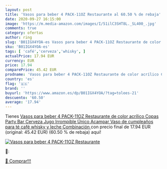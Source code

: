 ```yaml
---
layout: post
title: 'Vasos para beber 4 PACK-11OZ Restaurante al 60.50 % de rebaja'
date: 2020-09-27 16:15:00
image: 'https://m.media-amazon.com/images/I/51ilC3SHT8L._SL400_.jpg'
comments: true
category: ofertas
author: ring
slug: 'B01IGX4YOA-es Vasos para beber 4 PACK-11OZ Restaurante de color acrílico...'
sku: 'B01IGX4YOA-es'
tags: [ 'café','cerveza','whisky', ]
actualPrice: 17.94 EUR
currency: EUR
price: 17.94
comparePrice: 45.42 EUR
prodname: 'Vasos para beber 4 PACK-11OZ Restaurante de color acrílico Copas Party Bar Cerveza Jugo Irrompible Único Acampar Vaso de cumpleaños para té  café  whisky y leche  Combinación '
country: 'es'
flag: '🇪🇸'
brand: ''
buyurl: 'https://www.amazon.es/dp/B01IGX4YOA/?tag=tolees-21'
descuento: '60.50'
average: '17.94'
---
```


Tienes [Vasos para beber 4 PACK-11OZ Restaurante de color acrílico Copas Party Bar Cerveza Jugo Irrompible Único Acampar Vaso de cumpleaños para té  café  whisky y leche  Combinación ](https://www.amazon.es/dp/B01IGX4YOA/?tag=tolees-21) con precio final de  17.94 EUR (original: 45.42 EUR) (60.50 %  de rebaja) aqui!

[![Vasos para beber 4 PACK-11OZ Restaurante](https://m.media-amazon.com/images/I/51ilC3SHT8L._SL400_.jpg)](https://www.amazon.es/dp/B01IGX4YOA/?tag=tolees-21)

🔎:


[🛒 Comprar!!!](https://www.amazon.es/dp/B01IGX4YOA/?tag=tolees-21)
